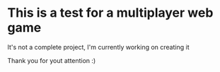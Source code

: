 # This is a test for a multiplayer web game

It's not a complete project, I'm currently working on creating it

Thank you for yout attention :)
